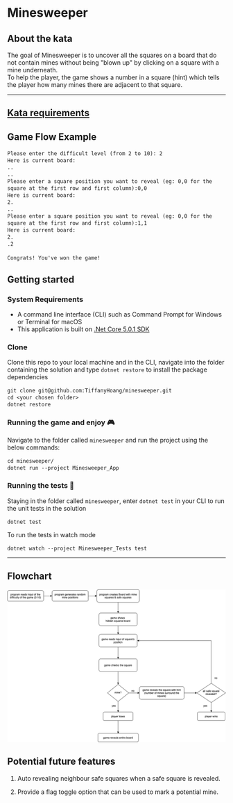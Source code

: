 # Minesweeper

## About the kata

The goal of Minesweeper is to uncover all the squares on a board that do not contain mines without being "blown up" by clicking on a square with a mine underneath.  
To help the player, the game shows a number in a square (hint) which tells the player how many mines there are adjacent to that square.  

* * *

## [Kata requirements](./Requirements.md)

## Game Flow Example

    Please enter the difficult level (from 2 to 10): 2
    Here is current board:
    ..
    ..
    Please enter a square position you want to reveal (eg: 0,0 for the square at the first row and first column):0,0
    Here is current board:
    2.
    ..
    Please enter a square position you want to reveal (eg: 0,0 for the square at the first row and first column):1,1
    Here is current board:
    2.
    .2

    Congrats! You've won the game!

## Getting started

### System Requirements

-   A command line interface (CLI) such as Command Prompt for Windows or Terminal for macOS
-   This application is built on [.Net Core 5.0.1 SDK](https://dotnet.microsoft.com/download)

### Clone

Clone this repo to your local machine and in the CLI, navigate into the folder containing the solution and type `dotnet restore` to install the package dependencies

```shell
git clone git@github.com:TiffanyHoang/minesweeper.git
cd <your chosen folder>
dotnet restore
```

### Running the game and enjoy 🎮

Navigate to the folder called `minesweeper` and run the project using the below commands:

```shell
cd minesweeper/
dotnet run --project Minesweeper_App
```

### Running the tests 🧪

Staying in the folder called `minesweeper`, enter `dotnet test` in your CLI to run the unit tests in the solution

```shell
dotnet test
```

To run the tests in watch mode

```shell
dotnet watch --project Minesweeper_Tests test 
```

* * *

## Flowchart

<img src="docs/flow-chart.png">

## Potential future features

1.  Auto revealing neighbour safe squares when a safe square is revealed.

2.  Provide a flag toggle option that can be used to mark a potential mine.
